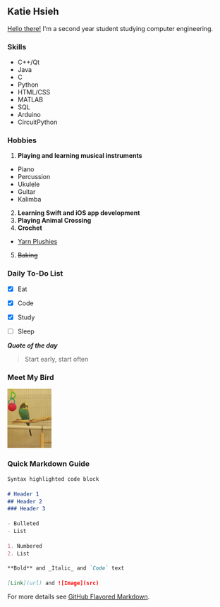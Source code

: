 ## Katie Hsieh

[Hello there!](test.md) I'm a second year student studying computer engineering.


### Skills

- C++/Qt
- Java
- C
- Python
- HTML/CSS
- MATLAB
- SQL
- Arduino
- CircuitPython


### Hobbies

1. **Playing and learning musical instruments**
  - Piano
  - Percussion
  - Ukulele
  - Guitar
  - Kalimba
2. **Learning Swift and iOS app development**
3. **Playing Animal Crossing**
4. **Crochet**
  - [Yarn Plushies](https://yarnplushies.com/)
5. ~~Baking~~


### Daily To-Do List

- [x] Eat
- [x] Code
- [x] Study
- [ ] Sleep


***Quote of the day***

> Start early, start often


### Meet My Bird

<img src="Frosty.JPG" width="100">


### Quick Markdown Guide

```markdown
Syntax highlighted code block

# Header 1
## Header 2
### Header 3

- Bulleted
- List

1. Numbered
2. List

**Bold** and _Italic_ and `Code` text

[Link](url) and ![Image](src)
```

For more details see [GitHub Flavored Markdown](https://guides.github.com/features/mastering-markdown/).
